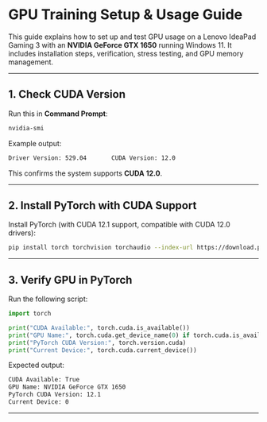 # GPU Training Setup & Usage Guide

This guide explains how to set up and test GPU usage on a Lenovo IdeaPad Gaming 3 with an **NVIDIA GeForce GTX 1650** running Windows 11. It includes installation steps, verification, stress testing, and GPU memory management.

---

## 1. Check CUDA Version

Run this in **Command Prompt**:

```bash
nvidia-smi
```

Example output:

```cmd
Driver Version: 529.04       CUDA Version: 12.0
```

This confirms the system supports **CUDA 12.0**.

---

## 2. Install PyTorch with CUDA Support

Install PyTorch (with CUDA 12.1 support, compatible with CUDA 12.0 drivers):

```bash
pip install torch torchvision torchaudio --index-url https://download.pytorch.org/whl/cu121
```

---

## 3. Verify GPU in PyTorch

Run the following script:

```python
import torch

print("CUDA Available:", torch.cuda.is_available())
print("GPU Name:", torch.cuda.get_device_name(0) if torch.cuda.is_available() else "No GPU")
print("PyTorch CUDA Version:", torch.version.cuda)
print("Current Device:", torch.cuda.current_device())
```

Expected output:

```cmd
CUDA Available: True
GPU Name: NVIDIA GeForce GTX 1650
PyTorch CUDA Version: 12.1
Current Device: 0
```

---
